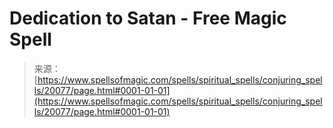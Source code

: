 <!--yml
category: 未分类
date: 2024-06-12 19:02:35
-->

# Dedication to Satan - Free Magic Spell

> 来源：[https://www.spellsofmagic.com/spells/spiritual_spells/conjuring_spells/20077/page.html#0001-01-01](https://www.spellsofmagic.com/spells/spiritual_spells/conjuring_spells/20077/page.html#0001-01-01)